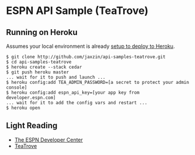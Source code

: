# ESPN API Sample (TeaTrove)

## Running on Heroku

Assumes your local environment is already [setup to deploy to Heroku](http://devcenter.heroku.com/articles/quickstart).

    $ git clone http://github.com/jaxzin/api-samples-teatrove.git
    $ cd api-samples-teatrove
    $ heroku create --stack cedar
    $ git push heroku master
    ... wait for it to push and launch ...
    $ heroku config:add TEA_ADMIN_PASSWORD=[a secret to protect your admin console]
    $ heroku config:add espn_api_key=[your app key from developer.espn.com]
    ... wait for it to add the config vars and restart ...
    $ heroku open

## Light Reading

* [The ESPN Developer Center](http://developer.espn.com)
* [TeaTrove](http://teatrove.org)
